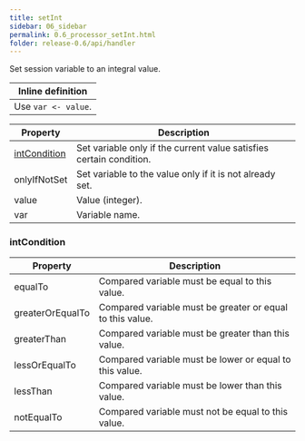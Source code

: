 ```yaml
---
title: setInt
sidebar: 06_sidebar
permalink: 0.6_processor_setInt.html
folder: release-0.6/api/handler
---
```


Set session variable to an integral value. 

| Inline definition |
| -------- |
| Use <code>var &lt;- value</code>. |


| Property | Description |
| ------- | -------- |
| [intCondition](#intCondition) | Set variable only if the current value satisfies certain condition.  |
| onlyIfNotSet | Set variable to the value only if it is not already set.  |
| value | Value (integer).  |
| var | Variable name.  |

### <a id="intCondition"></a>intCondition

| Property | Description |
| ------- | -------- |
| equalTo | Compared variable must be equal to this value.  |
| greaterOrEqualTo | Compared variable must be greater or equal to this value.  |
| greaterThan | Compared variable must be greater than this value.  |
| lessOrEqualTo | Compared variable must be lower or equal to this value.  |
| lessThan | Compared variable must be lower than this value.  |
| notEqualTo | Compared variable must not be equal to this value.  |

